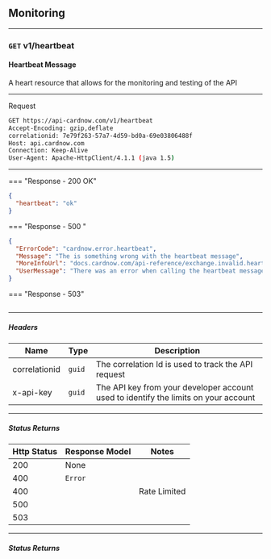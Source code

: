 ## Monitoring
***
### ```GET``` v1/heartbeat
#### Heartbeat Message

A heart resource that allows for the monitoring and testing of the API
***
Request
```sh
GET https://api-cardnow.com/v1/heartbeat
Accept-Encoding: gzip,deflate
correlationid: 7e79f263-57a7-4d59-bd0a-69e03806488f
Host: api.cardnow.com
Connection: Keep-Alive
User-Agent: Apache-HttpClient/4.1.1 (java 1.5)
```
***
=== "Response - 200 OK"


```json
{
  "heartbeat": "ok"
}
```
=== "Response - 500 "

```json
{
  "ErrorCode": "cardnow.error.heartbeat",
  "Message": "The is something wrong with the heartbeat message",
  "MoreInfoUrl": "docs.cardnow.com/api-reference/exchange.invalid.heartbeat",
  "UserMessage": "There was an error when calling the heartbeat message. Please contact support@cardnow.com to address the issue. "
}
```
=== "Response - 503"
```json

```
***
##### Headers

|Name|Type|Description|
|---|---|---|
|correlationid|`guid`|The correlation Id is used to track the API request|
|x-api-key|`guid`|The API key from your developer account used to identify the limits on your account|

***
##### Status Returns
|Http Status|Response Model|Notes|
|---|---|---|
|200|None||
|400|`Error`||
|400| |Rate Limited|
|500| ||
|503| ||

***
##### Status Returns

